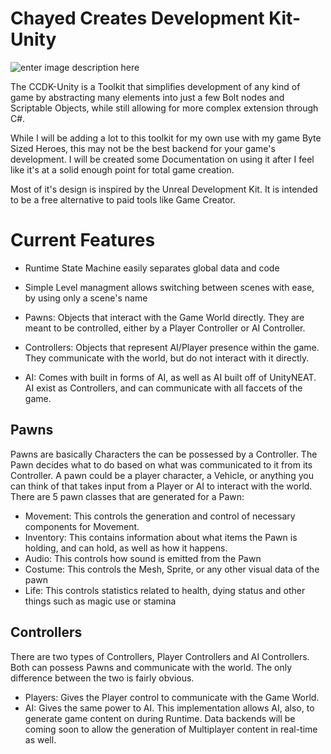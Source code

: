 # Chayed Creates Development Kit-Unity

  ![enter image description
       here](https://media0.giphy.com/media/N3DdJvRCQxkEpZpO9V/giphy.gif)

The CCDK-Unity is a Toolkit that simplifies development of any kind of game by abstracting many elements into just a few Bolt nodes and Scriptable Objects, while still allowing for more complex extension through C#. 

While I will be adding a lot to this toolkit for my own use with my game Byte Sized Heroes, this may not be the best backend for your game's development. I will be created some Documentation on using it after I feel like it's at a solid enough point for total game creation.

Most of it's design is inspired by the Unreal Development Kit. It is intended to be a free alternative to paid tools like Game Creator.

# Current Features
- Runtime State Machine easily separates global data and code
- Simple Level managment allows switching between scenes with ease, by using only a scene's name

- Pawns: Objects that interact with the Game World directly. They are meant to be controlled, either by a Player Controller or AI Controller.
- Controllers: Objects that represent AI/Player presence within the game. They communicate with the world, but do not interact with it directly. 

- AI: Comes with built in forms of AI, as well as AI built off of UnityNEAT. AI exist as Controllers, and can communicate with all faccets of the game. 

## Pawns
Pawns are basically Characters the can be possessed by a Controller. The Pawn decides what to do based on what was communicated to it from its Controller. A pawn could be a player character, a Vehicle, or anything you can think of that takes input from a Player or AI to interact with the world. There are 5 pawn classes that are generated for a Pawn:
- Movement: This controls the generation and control of necessary components for Movement.
- Inventory: This contains information about what items the Pawn is holding, and can hold, as well as how it happens.
- Audio: This controls how sound is emitted from the Pawn
- Costume: This controls the Mesh, Sprite, or any other visual data of the pawn
- Life: This controls statistics related to health, dying status and other things such as magic use or stamina

## Controllers
There are two types of Controllers, Player Controllers and AI Controllers. Both can possess Pawns and communicate with the world. The only difference between the two is fairly obvious. 
- Players: Gives the Player control to communicate with the Game World. 
- AI: Gives the same power to AI. This implementation allows AI, also, to generate game content on during Runtime. Data backends will be coming soon to allow the generation of Multiplayer content in real-time as well.
